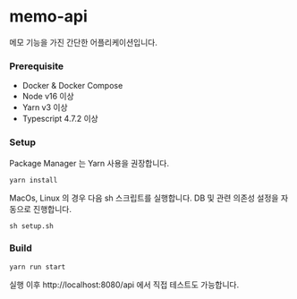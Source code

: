# memo-api

메모 기능을 가진 간단한 어플리케이션입니다.

### Prerequisite

- Docker & Docker Compose
- Node v16 이상
- Yarn v3 이상
- Typescript 4.7.2 이상

### Setup

Package Manager 는 Yarn 사용을 권장합니다.

```
yarn install
```

MacOs, Linux 의 경우 다음 sh 스크립트를 실행합니다. DB 및 관련 의존성 설정을 자동으로 진행합니다. 

```
sh setup.sh
```

### Build

```
yarn run start
```

실행 이후 http://localhost:8080/api 에서 직접 테스트도 가능합니다.

